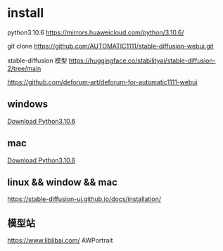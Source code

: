 # install

python3.10.6
    https://mirrors.huaweicloud.com/python/3.10.6/

git clone https://github.com/AUTOMATIC1111/stable-diffusion-webui.git

stable-diffusion 模型
    https://huggingface.co/stabilityai/stable-diffusion-2/tree/main

https://github.com/deforum-art/deforum-for-automatic1111-webui

## windows

[Download Python3.10.6](https://mirrors.huaweicloud.com/python/3.10.6/python-3.10.6-amd64.exe)

## mac

[Download Python3.10.6](https://mirrors.huaweicloud.com/python/3.10.6/python-3.10.6-macos11.pkg)


## linux && window && mac

https://stable-diffusion-ui.github.io/docs/installation/


## 模型站

https://www.liblibai.com/
    AWPortrait
